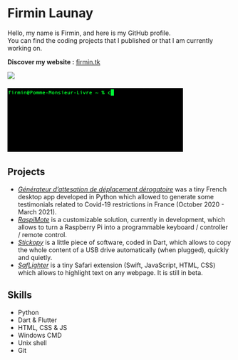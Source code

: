 # Firmin Launay
Hello, my name is Firmin, and here is my GitHub profile.  
You can find the coding projects that I published or that I am currently working on.  
  
**Discover my website :** [firmin.tk](https://firmin.tk/)  

[<img src="https://github-readme-stats.vercel.app/api?username=Firmin-Launay&theme=nord">](https://github.com/Firmin-Launay)  
&nbsp;  
[<img src="https://github.com/Firmin-Launay/Firmin-Launay/blob/main/curl.gif?raw=true">](https://firmin.tk/)
## Projects
* [*Générateur d’attesation de déplacement dérogatoire*](https://github.com/FLA-Coding/ADD_202010) was a tiny French desktop app developed in Python which allowed to generate some testimonials related to Covid-19 restrictions in France (October 2020 - March 2021).
* [*RaspiMote*](https://github.com/RaspiMote/RaspiMote) is a customizable solution, currently in development, which allows to turn a Raspberry Pi into a programmable keyboard / controller / remote control.
* [*Stickopy*](https://github.com/FLA-Coding/Stickopy) is a little piece of software, coded in Dart, which allows to copy the whole content of a USB drive automatically (when plugged), quickly and quietly.
* [*SafLighter*](https://github.com/FLA-Coding/SafLighter) is a tiny Safari extension (Swift, JavaScript, HTML, CSS) which allows to highlight text on any webpage. It is still in beta.

## Skills
* Python
* Dart & Flutter
* HTML, CSS & JS
* Windows CMD
* Unix shell
* Git